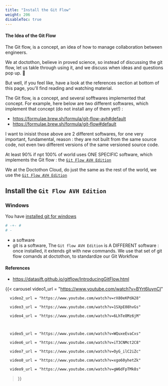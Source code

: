```yaml
---
title: "Install the Git Flow"
weight: 206
disableToc: true
---
```


#### The Idea of the Git Flow

The Git flow, is a concept, an idea of how to manage collaboration between engineers.

We at doctothon, believe in proved science, so instead of discussing the git flow, let us takle through using it, and we discuss when ideas and questions pop up. :hammer:

But well, if you feel like, have a look at the references section at bottom of this page, you'll find reading and watching material.

The Git flow, is a concept, and several sofftwares implemented that concept. For example, here below are two different softwares, which implement that concept (do not install any of them yet!) :
* https://formulae.brew.sh/formula/git-flow-avh#default
* https://formulae.brew.sh/formula/git-flow#default

I want to inisist those above are 2 different softwares, for one very important, fundamental, reason : they are not built from the same source code, not even two different versions of the same versioned source code.


At least 90% if npt 100% of world uses ONE SPECIFIC software, which implements the Git flow : the [`Git Flow AVH Edition`](https://github.com/petervanderdoes/gitflow-avh)

We at the Doctothon Cloud, do just the same as the rest of the world, we use the [`Git Flow AVH Edition`](https://github.com/petervanderdoes/gitflow-avh)

## Install the `Git Flow AVH Edition`

### Windows

You have [installed git for windows](/fr/gitworkflows/install-git/)

```bash
# -+- #
# -

```


* a software
* git is a software, The `Git flow AVH Edition` is A DIFFERENT software : once installed, it extends git with new commands. We use that set of git flow comands at doctothon, to standardize our Git Workflow


#### References

* https://datasift.github.io/gitflow/IntroducingGitFlow.html


{{< carousel
      video1_url = "https://www.youtube.com/watch?v=BYrt6luynCI"

      video2_url = "https://www.youtube.com/watch?v=rX80eKPdA28"

      video3_url = "https://www.youtube.com/watch?v=1SXpE08hvGs"

      video4_url = "https://www.youtube.com/watch?v=6LhTe8Mz6jM"



      video5_url = "https://www.youtube.com/watch?v=WQuxeEvaCxs"

      video6_url = "https://www.youtube.com/watch?v=iT3CNMct2C8"

      video7_url = "https://www.youtube.com/watch?v=OyG_ilC2iZc"

      video8_url = "https://www.youtube.com/watch?v=xgo60yhetZk"

      video9_url = "https://www.youtube.com/watch?v=gW6dFpTMk8s"

>}}
